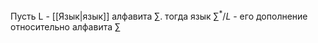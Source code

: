 Пусть L -  [[Язык|язык]] алфавита $\sum$.  тогда язык $\sum^*/ L$ - его дополнение относительно алфавита $\sum$



